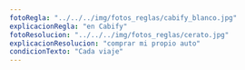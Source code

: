 ```yaml
---
fotoRegla: "../../../img/fotos_reglas/cabify_blanco.jpg"
explicacionRegla: "en Cabify"
fotoResolucion: "../../../img/fotos_reglas/cerato.jpg"
explicacionResolucion: "comprar mi propio auto"
condicionTexto: "Cada viaje"
---
```

